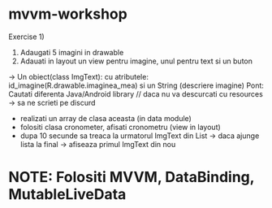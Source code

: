 # mvvm-workshop

Exercise 1)

1. Adaugati 5 imagini in drawable
2. Adauati in layout un view pentru imagine, unul pentru text si un buton

-> Un obiect(class ImgText): cu atributele:
id_imagine(R.drawable.imaginea_mea) si un String (descriere imagine)
Pont: Cautati diferenta Java/Android library
// daca nu va descurcati cu resources -> sa ne scrieti pe discurd

- realizati un array de clasa aceasta (in data module)
- folositi clasa cronometer, afisati cronometru (view in layout)
- dupa 10 secunde sa treaca la urmatorul ImgText din List -> daca ajunge lista la final -> afiseaza primul ImgText din nou

# NOTE: Folositi MVVM, DataBinding, MutableLiveData